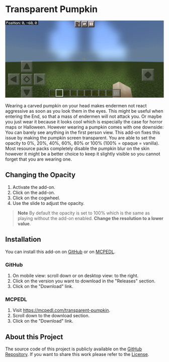 # Transparent Pumpkin

![Banner](transparent-pumpkin-banner.jpg)

Wearing a carved pumpkin on your head makes endermen not react aggressive as soon as you look them in the eyes. This might
be useful when entering the End, so that a mass of endermen will not attack you. Or maybe you just wear it because it looks
cool which is especially the case for horror maps or Halloween. However wearing a pumpkin comes with one downside: You can
barely see anything in the first person view. This add-on fixes this issue by making the pumpkin screen transparent. You
are able to set the opacity to 0%, 20%, 40%, 60%, 80% or 100% (100% = opaque = vanilla). Most resource packs completely
disable the pumpkin blur on the skin however it might be a better choice to keep it slightly visible so you cannot forget
that you are wearing one.


## Changing the Opacity

1. Activate the add-on.
2. Click on the add-on.
3. Click on the cogwheel.
4. Use the slide to adjust the opacity.

> **Note**
> By default the opacity is set to 100% which is the same as playing without the add-on enabled. **Change the resolution
> to a lower value**.


## Installation

You can install this add-on on [GitHub](https://github.com/phoenixr-codes/transparent-pumpkin/) or on
[MCPEDL](https://mcpedl.com/transparent-pumpkin).

### GitHub

1. On mobile view: scroll down or on desktop view: to the right.
2. Click on the version you want to download in the "Releases" section.
3. Click on the "Download" link.

### MCPEDL

1. Visit https://mcpedl.com/transparent-pumpkin.
2. Scroll down to the download section.
3. Click on the "Download" link.


## About this Project

The source code of this project is publicly available on the
[GitHub Repository](https://github.com/phoenixr-codes/transparent-pumpkin/).
If you want to share this work please refer to the
[License](https://github.com/phoenixr-codes/transparent-pumpkin/blob/main/LICENSE).

